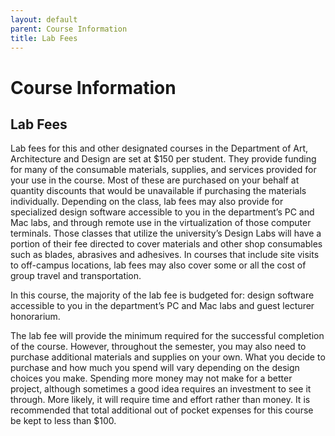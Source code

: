 ```yaml
---
layout: default
parent: Course Information
title: Lab Fees
---
```


# Course Information

## Lab Fees

Lab fees for this and other designated courses in the Department of Art, Architecture and Design are set at $150 per student. They provide funding for many of the consumable materials, supplies, and services provided for your use in the course. Most of these are purchased on your behalf at quantity discounts that would be unavailable if purchasing the materials individually. Depending on the class, lab fees may also provide for specialized design software accessible to you in the department’s PC and Mac labs, and through remote use in the virtualization of those computer terminals. Those classes that utilize the university’s Design Labs will have a portion of their fee directed to cover materials and other shop consumables such as blades, abrasives and adhesives. In courses that include site visits to off-campus locations, lab fees may also cover some or all the cost of group travel and transportation. 

In this course, the majority of the lab fee is budgeted for: design software accessible to you in the department’s PC and Mac labs and guest lecturer honorarium.

The lab fee will provide the minimum required for the successful completion of the course. However, throughout the semester, you may also need to purchase additional materials and supplies on your own.  What you decide to purchase and how much you spend will vary depending on the design choices you make. Spending more money may not make for a better project, although sometimes a good idea requires an investment to see it through. More likely, it will require time and effort rather than money.  It is recommended that total additional out of pocket expenses for this course be kept to less than $100.